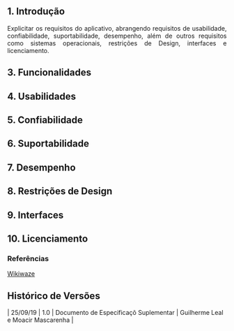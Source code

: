 ## 1. Introdução
<p align="justify">
Explicitar os requisitos do aplicativo, abrangendo requisitos de usabilidade, confiabilidade, suportabilidade, desempenho, além de outros requisitos como sistemas operacionais, restrições de Design, interfaces e licenciamento. </p>


## 3.  Funcionalidades


## 4.  Usabilidades


## 5.  Confiabilidade


## 6.  Suportabilidade


## 7.  Desempenho


## 8.  Restrições de Design


## 9.  Interfaces


## 10.  Licenciamento


### Referências 

<a href="https://wiki.waze.com/wiki/Brasil">Wikiwaze</a>



## Histórico de Versões

| 25/09/19 |  1.0   | Documento de Especificaçõ Suplementar | Guilherme Leal e Moacir Mascarenha |